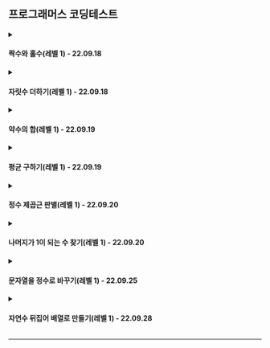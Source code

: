 ## 프로그래머스 코딩테스트



<details>
<summary>
<h4>짝수와 홀수(레벨 1) - 22.09.18</h4>
</summary>
<!--summary 아래 빈칸 공백 두고 내용을 적는공간-->

**문제설명**   
   
정수 num이 짝수일 경우 "Even"을 반환하고 홀수인 경우 "Odd"를 반환하는 함수, solution을 완성해주세요.<br>
   
**제한조건**
* num은 int 범위의 정수입니다.
* 0은 짝수입니다.

**입출력 예**
|num|return|
|------|---|
|3|"Odd"|
|4|"Even"|
***
</details>


<details>
<summary>
<h4>자릿수 더하기(레벨 1) - 22.09.18</h4>
</summary>
<!--summary 아래 빈칸 공백 두고 내용을 적는공간-->

**문제설명**   
   
자연수 N이 주어지면, N의 각 자릿수의 합을 구해서 return 하는 solution 함수를 만들어 주세요.<br>
예를들어 N = 123이면 1 + 2 + 3 = 6을 return 하면 됩니다.<br>
   
**제한조건**
* N의 범위 : 100,000,000 이하의 자연수

**입출력 예**
|N|answer|
|------|---|
|123|6|
|987|24|
***
</details>


<details>
<summary>
<h4>약수의 합(레벨 1) - 22.09.19</h4>
</summary>
<!--summary 아래 빈칸 공백 두고 내용을 적는공간-->

**문제설명**   
   
정수 n을 입력받아 n의 약수를 모두 더한 값을 리턴하는 함수, solution을 완성해주세요.<br>
   
**제한조건**
* n은 0 이상 3000이하인 정수입니다.

**입출력 예**
|n|return|
|------|---|
|12|28|
|5|6|
***
</details>


<details>
<summary>
<h4>평균 구하기(레벨 1) - 22.09.19</h4>
</summary>
<!--summary 아래 빈칸 공백 두고 내용을 적는공간-->

**문제설명**   
   
정수를 담고 있는 배열 arr의 평균값을 return하는 함수, solution을 완성해보세요.<br>
   
**제한조건**
* arr은 길이 1 이상, 100 이하인 배열입니다.
* arr의 원소는 -10,000 이상 10,000 이하인 정수입니다.

**입출력 예**
|arr|return|
|------|---|
|[1,2,3,4]|2.5|
|[5,5]|5|
***
</details>


<details>
<summary>
<h4>정수 제곱근 판별(레벨 1) - 22.09.20</h4>
</summary>
<!--summary 아래 빈칸 공백 두고 내용을 적는공간-->

**문제설명**   
   
임의의 양의 정수 n에 대해, n이 어떤 양의 정수 x의 제곱인지 아닌지 판단하려 합니다.<br>
n이 양의 정수 x의 제곱이라면 x+1의 제곱을 리턴하고, n이 양의 정수 x의 제곱이 아니라면 -1을 리턴하는 함수를 완성하세요.<br>
   
**제한조건**
* n은 1이상, 50000000000000 이하인 양의 정수입니다.

**입출력 예**
|n|return|
|------|---|
|121|144|
|3|-1|
***
</details>


<details>
<summary>
<h4>나머지가 1이 되는 수 찾기(레벨 1) - 22.09.20</h4>
</summary>
<!--summary 아래 빈칸 공백 두고 내용을 적는공간-->

**문제설명**   
   
자연수 n이 매개변수로 주어집니다.<br>
n을 x로 나눈 나머지가 1이 되도록 하는 가장 작은 자연수 x를 return 하도록 solution 함수를 완성해주세요.<br>
답이 항상 존재함은 증명될 수 있습니다.<br>
   
**제한조건**
* 3 ≤ n ≤ 1,000,000

**입출력 예**
|n|result|
|------|---|
|10|3|
|12|11|
***
</details>


<details>
<summary>
<h4>문자열을 정수로 바꾸기(레벨 1) - 22.09.25</h4>
</summary>
<!--summary 아래 빈칸 공백 두고 내용을 적는공간-->

**문제설명**   
문자열 s를 숫자로 변환한 결과를 반환하는 함수, solution을 완성하세요.<br>
   
**제한조건**
* s의 길이는 1 이상 5이하입니다.
* s의 맨앞에는 부호(+, -)가 올 수 있습니다.
* s는 부호와 숫자로만 이루어져있습니다.
* s는 "0"으로 시작하지 않습니다.

**입출력 예**   
예를들어 str이 "1234"이면 1234를 반환하고, "-1234"이면 -1234를 반환하면 됩니다.<br>
str은 부호(+,-)와 숫자로만 구성되어 있고, 잘못된 값이 입력되는 경우는 없습니다.<br>
***
</details>


<details>
<summary>
<h4>자연수 뒤집어 배열로 만들기(레벨 1) - 22.09.28</h4>
</summary>
<!--summary 아래 빈칸 공백 두고 내용을 적는공간-->

**문제설명**   
자연수 n을 뒤집어 각 자리 숫자를 원소로 가지는 배열 형태로 리턴해주세요. 예를들어 n이 12345이면 [5,4,3,2,1]을 리턴합니다.<br>
   
**제한조건**
* n은 10,000,000,000이하인 자연수입니다.

**입출력 예**   
|n|return|
|------|---|
|12345|[5,4,3,2,1]|
***
</details>

***

